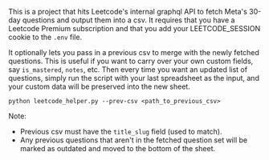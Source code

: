 This is a project that hits Leetcode's internal graphql API to fetch Meta's 30-day questions and output them into a csv. It requires that you have a Leetcode Premium subscription and that you add your LEETCODE_SESSION cookie to the `.env` file.

It optionally lets you pass in a previous csv to merge with the newly fetched questions. This is useful if you want to carry over your own custom fields, say `is_mastered`, `notes`, etc. Then every time you want an updated list of questions, simply run the script with your last spreadsheet as the input, and your custom data will be preserved into the new sheet.

```
python leetcode_helper.py --prev-csv <path_to_previous_csv>
```

Note:
- Previous csv must have the `title_slug` field (used to match).
- Any previous questions that aren't in the fetched question set will be marked as outdated and moved to the bottom of the sheet.
